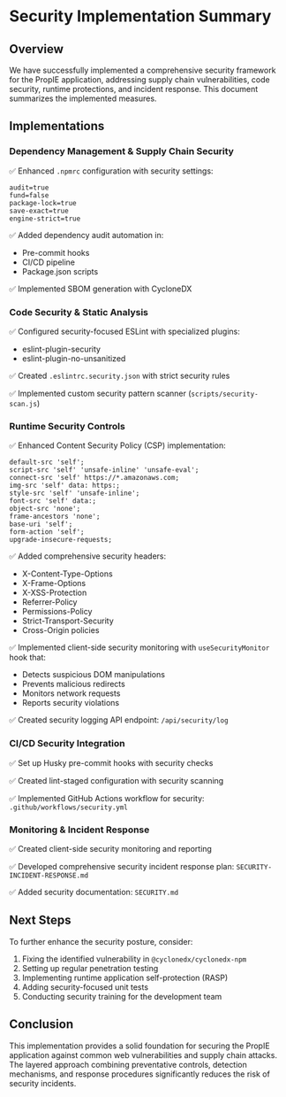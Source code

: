 # Security Implementation Summary

## Overview

We have successfully implemented a comprehensive security framework for the PropIE application, addressing supply chain vulnerabilities, code security, runtime protections, and incident response. This document summarizes the implemented measures.

## Implementations

### Dependency Management & Supply Chain Security

✅ Enhanced `.npmrc` configuration with security settings:
```
audit=true
fund=false
package-lock=true
save-exact=true
engine-strict=true
```

✅ Added dependency audit automation in:
- Pre-commit hooks
- CI/CD pipeline
- Package.json scripts

✅ Implemented SBOM generation with CycloneDX

### Code Security & Static Analysis

✅ Configured security-focused ESLint with specialized plugins:
- eslint-plugin-security
- eslint-plugin-no-unsanitized

✅ Created `.eslintrc.security.json` with strict security rules

✅ Implemented custom security pattern scanner (`scripts/security-scan.js`)

### Runtime Security Controls

✅ Enhanced Content Security Policy (CSP) implementation:
```
default-src 'self'; 
script-src 'self' 'unsafe-inline' 'unsafe-eval'; 
connect-src 'self' https://*.amazonaws.com; 
img-src 'self' data: https:; 
style-src 'self' 'unsafe-inline'; 
font-src 'self' data:; 
object-src 'none'; 
frame-ancestors 'none'; 
base-uri 'self'; 
form-action 'self'; 
upgrade-insecure-requests;
```

✅ Added comprehensive security headers:
- X-Content-Type-Options
- X-Frame-Options
- X-XSS-Protection
- Referrer-Policy
- Permissions-Policy
- Strict-Transport-Security
- Cross-Origin policies

✅ Implemented client-side security monitoring with `useSecurityMonitor` hook that:
- Detects suspicious DOM manipulations
- Prevents malicious redirects
- Monitors network requests
- Reports security violations

✅ Created security logging API endpoint: `/api/security/log`

### CI/CD Security Integration

✅ Set up Husky pre-commit hooks with security checks

✅ Created lint-staged configuration with security scanning

✅ Implemented GitHub Actions workflow for security: `.github/workflows/security.yml`

### Monitoring & Incident Response

✅ Created client-side security monitoring and reporting

✅ Developed comprehensive security incident response plan: `SECURITY-INCIDENT-RESPONSE.md`

✅ Added security documentation: `SECURITY.md`

## Next Steps

To further enhance the security posture, consider:

1. Fixing the identified vulnerability in `@cyclonedx/cyclonedx-npm`
2. Setting up regular penetration testing
3. Implementing runtime application self-protection (RASP)
4. Adding security-focused unit tests
5. Conducting security training for the development team

## Conclusion

This implementation provides a solid foundation for securing the PropIE application against common web vulnerabilities and supply chain attacks. The layered approach combining preventative controls, detection mechanisms, and response procedures significantly reduces the risk of security incidents.